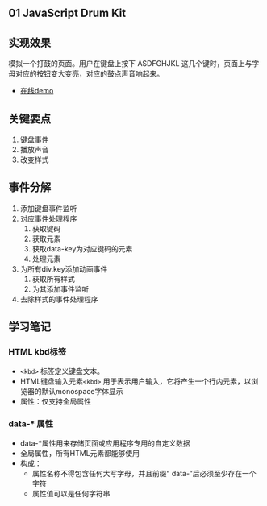 ## 01 JavaScript Drum Kit
  
## 实现效果
模拟一个打鼓的页面。用户在键盘上按下 ASDFGHJKL 这几个键时，页面上与字母对应的按钮变大变亮，对应的鼓点声音响起来。

- [在线demo](https://atrist.github.io/03webProject/js30/01-JavaScriptDrumKit/index.html)
## 关键要点
1. 键盘事件
2. 播放声音
3. 改变样式


## 事件分解
1. 添加键盘事件监听
2. 对应事件处理程序
   1. 获取键码
   2. 获取元素
   3. 获取data-key为对应键码的元素
   4. 处理元素
3. 为所有div.key添加动画事件
   1. 获取所有样式
   2. 为其添加事件监听
4. 去除样式的事件处理程序


## 学习笔记

### HTML kbd标签
- `<kbd>` 标签定义键盘文本。
- HTML键盘输入元素`<kbd>` 用于表示用户输入，它将产生一个行内元素，以浏览器的默认monospace字体显示
- 属性：仅支持全局属性
### data-* 属性

- data-*属性用来存储页面或应用程序专用的自定义数据
- 全局属性，所有HTML元素都能够使用
- 构成：
  - 属性名称不得包含任何大写字母，并且前缀“ data-”后必须至少存在一个字符
  - 属性值可以是任何字符串